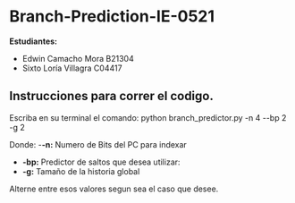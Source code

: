 # Branch-Prediction-IE-0521

**Estudiantes:** 
- Edwin Camacho Mora B21304
- Sixto Loría Villagra C04417

## Instrucciones para correr el codigo.

Escriba en su terminal el comando: python branch_predictor.py -n 4 --bp 2 -g 2

Donde:
-**-n:** Numero de Bits del PC para indexar
- **-bp:** Predictor de saltos que desea utilizar:
- **-g:** Tamaño de la historia global

Alterne entre esos valores segun sea el caso que desee.
